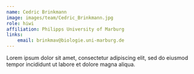 ```yaml
---
name: Cedric Brinkmann
image: images/team/Cedric_Brinkmann.jpg
role: hiwi
affiliation: Philipps University of Marburg
links:
    email: brinkmav@biologie.uni-marburg.de
---
```


Lorem ipsum dolor sit amet, consectetur adipiscing elit, sed do eiusmod tempor incididunt ut labore et dolore magna aliqua.
